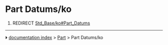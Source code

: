 # Part Datums/ko
1.  REDIRECT [Std_Base/ko#Part_Datums](Std_Base/ko#Part_Datums.md)



---
⏵ [documentation index](../README.md) > [Part](Part_Workbench.md) > Part Datums/ko
